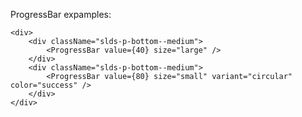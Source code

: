 ProgressBar expamples:

    <div>
        <div className="slds-p-bottom--medium">
            <ProgressBar value={40} size="large" /> 
        </div>
        <div className="slds-p-bottom--medium">
            <ProgressBar value={80} size="small" variant="circular" color="success" /> 
        </div>
    </div>
